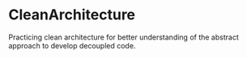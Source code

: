 # CleanArchitecture

Practicing clean architecture for better understanding of the abstract approach to develop decoupled code.
